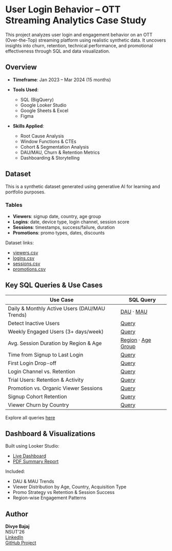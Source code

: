 # User Login Behavior – OTT Streaming Analytics Case Study

This project analyzes user login and engagement behavior on an OTT (Over-the-Top) streaming platform using realistic synthetic data. It uncovers insights into churn, retention, technical performance, and promotional effectiveness through SQL and data visualization.

## Overview

- **Timeframe**: Jan 2023 – Mar 2024 (15 months)
- **Tools Used**:  
  - SQL (BigQuery)  
  - Google Looker Studio  
  - Google Sheets & Excel
  - Figma
  
- **Skills Applied**:  
  - Root Cause Analysis  
  - Window Functions & CTEs  
  - Cohort & Segmentation Analysis  
  - DAU/MAU, Churn & Retention Metrics  
  - Dashboarding & Storytelling

## Dataset

This is a synthetic dataset generated using generative AI for learning and portfolio purposes.

### Tables

- **Viewers**: signup date, country, age group  
- **Logins**: date, device type, login channel, session score  
- **Sessions**: timestamps, success/failure, duration  
- **Promotions**: promo types, dates, discounts

Dataset links:
- [viewers.csv](https://github.com/DivyeB/User-Login-Behavior-OTT/blob/main/Dataset%20CSV/viewers.csv)
- [logins.csv](https://github.com/DivyeB/User-Login-Behavior-OTT/blob/main/Dataset%20CSV/logins.csv)
- [sessions.csv](https://github.com/DivyeB/User-Login-Behavior-OTT/blob/main/Dataset%20CSV/sessions.csv)
- [promotions.csv](https://github.com/DivyeB/User-Login-Behavior-OTT/blob/main/Dataset%20CSV/promotions.csv)

## Key SQL Queries & Use Cases

| Use Case | SQL Query |
|----------|-----------|
| Daily & Monthly Active Users (DAU/MAU Trends) | [DAU](Queries/Query1.sql) · [MAU](Queries/Query4.sql) |
| Detect Inactive Users | [Query](Queries/Query2.sql) |
| Weekly Engaged Users (3+ days/week) | [Query](Queries/Query3.sql) |
| Avg. Session Duration by Region & Age | [Region](Queries/Query5.sql) · [Age Group](Queries/Query6.sql) |
| Time from Signup to Last Login | [Query](Queries/Query7.sql) |
| First Login Drop-off | [Query](Queries/Query8.sql) |
| Login Channel vs. Retention | [Query](Queries/Query9.sql) |
| Trial Users: Retention & Activity | [Query](Queries/Query13.sql) |
| Promotion vs. Organic Viewer Sessions | [Query](Queries/Query14.sql) |
| Signup Cohort Retention | [Query](Queries/Query12.sql) |
| Viewer Churn by Country | [Query](Queries/Query17.sql) |

Explore all queries [here](https://github.com/DivyeB/User-Login-Behavior-OTT/tree/main/Queries)

## Dashboard & Visualizations

Built using Looker Studio:

- [Live Dashboard](https://lookerstudio.google.com/u/0/reporting/b142085d-ce40-470e-82ea-d555ca43d3f4/page/p_rc75fgeutd)
- [PDF Summary Report](https://github.com/DivyeB/User-Login-Behavior-OTT/blob/main/User%20Activity%20-%20Visualization.pdf)

Included:
- DAU & MAU Trends
- Viewer Distribution by Age, Country, Acquisition Type
- Promo Strategy vs Retention & Session Success
- Region-wise Engagement Patterns

## Author

**Divye Bajaj**  
NSUT’26  
[LinkedIn](https://linkedin.com/in/divyebajaj)  
[GitHub Project](https://github.com/DivyeB/User-Login-Behavior-OTT)
